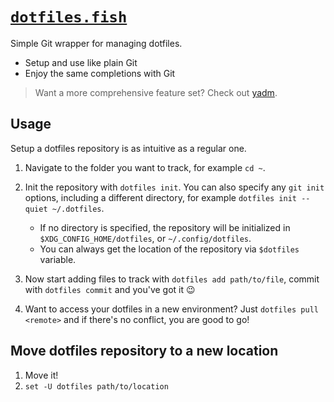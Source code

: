 # [`dotfiles.fish`](../.config/fish/custom/functions/dotfiles.fish)

Simple Git wrapper for managing dotfiles.

- Setup and use like plain Git
- Enjoy the same completions with Git

> Want a more comprehensive feature set? Check out [yadm](https://github.com/TheLocehiliosan/yadm).

## Usage

Setup a dotfiles repository is as intuitive as a regular one.

1. Navigate to the folder you want to track, for example `cd ~`.
2. Init the repository with `dotfiles init`. You can also specify any `git init` options, including a different directory, for example `dotfiles init --quiet ~/.dotfiles`.

   - If no directory is specified, the repository will be initialized in `$XDG_CONFIG_HOME/dotfiles`, or `~/.config/dotfiles`.
   - You can always get the location of the repository via `$dotfiles` variable.

3. Now start adding files to track with `dotfiles add path/to/file`, commit with `dotfiles commit` and you've got it 😉
4. Want to access your dotfiles in a new environment? Just `dotfiles pull <remote>` and if there's no conflict, you are good to go!

## Move dotfiles repository to a new location

1. Move it!
2. `set -U dotfiles path/to/location`


